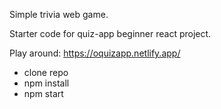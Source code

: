 Simple trivia web game.

Starter code for quiz-app beginner react project.

Play around: https://oquizapp.netlify.app/

- clone repo
- npm install
- npm start